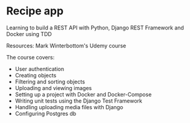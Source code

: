 # Recipe app

Learning to build a REST API with Python, Django REST Framework and Docker using TDD

Resources: Mark Winterbottom's Udemy course

The course covers:

- User authentication
- Creating objects
- Filtering and sorting objects
- Uploading and viewing images
- Setting up a project with Docker and Docker-Compose
- Writing unit tests using the Django Test Framework
- Handling uploading media files with Django
- Configuring Postgres db
